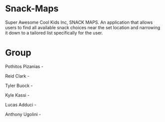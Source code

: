 # Snack-Maps
Super Awesome Cool Kids Inc, SNACK MAPS. An application that allows users to find all available snack choices near the set location and narrowing it down to a tailored list specifically for the user.

# Group
Pothitos Pizanias - 

Reid Clark - 

Tyler Buock - 

Kyle Kassi - 

Lucas Adduci - 

Anthony Ugolini - 

